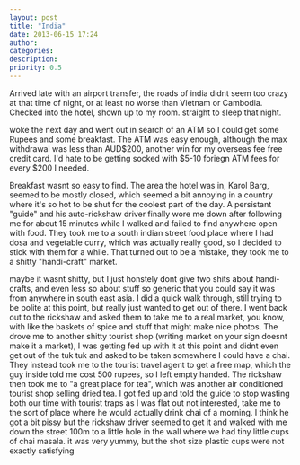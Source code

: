 ```yaml
---
layout: post
title: "India"
date: 2013-06-15 17:24
author: 
categories: 
description: 
priority: 0.5
---
```

Arrived late with an airport transfer, the roads of india didnt seem too crazy at that time of night, or at least no worse than Vietnam or Cambodia. Checked into the hotel, shown up to my room. straight to sleep that night.

woke the next day and went out in search of an ATM so I could get some Rupees and some breakfast. The ATM was easy enough, although the max withdrawal was less than AUD$200, another win for my overseas fee free credit card. I'd hate to be getting socked with $5-10 foriegn ATM fees for every $200 I needed.

Breakfast wasnt so easy to find. The area the hotel was in, Karol Barg, seemed to be mostly closed, which seemed a bit annoying in a country where it's so hot to be shut for the coolest part of the day. A persistant "guide" and his auto-rickshaw driver finally wore me down after following me for about 15 minutes while I walked and failed to find anywhere open with food. They took me to a south indian street food place where I had dosa and vegetable curry, which was actually really good, so I decided to stick with them for a while. That turned out to be a mistake, they took me to a shitty "handi-craft" market.

maybe it wasnt shitty, but I just honstely dont give two shits about handi-crafts, and even less so about stuff so generic that you could say it was from anywhere in south east asia. I did a quick walk through, still trying to be polite at this point, but really just wanted to get out of there. I went back out to the rickshaw and asked them to take me to a real market, you know, with like the baskets of spice and stuff that might make nice photos. The drove me to another shitty tourist shop (writing market on your sign doesnt make it a market), I was getting fed up with it at this point and didnt even get out of the tuk tuk and asked to be taken somewhere I could have a chai. They instead took me to the tourist travel agent to get a free map, which the guy inside told me cost 500 rupees, so I left empty handed. The rickshaw then took me to "a great place for tea", which was another air conditioned tourist shop selling dried tea. I got fed up and told the guide to stop wasting both our time with tourist traps as I was flat out not interested, take me to the sort of place where he would actually drink chai of a morning. I think he got a bit pissy but the rickshaw driver seemed to get it and walked with me down the street 100m to a little hole in the wall where we had tiny little cups of chai masala. it was very yummy, but the shot size plastic cups were not exactly satisfying
